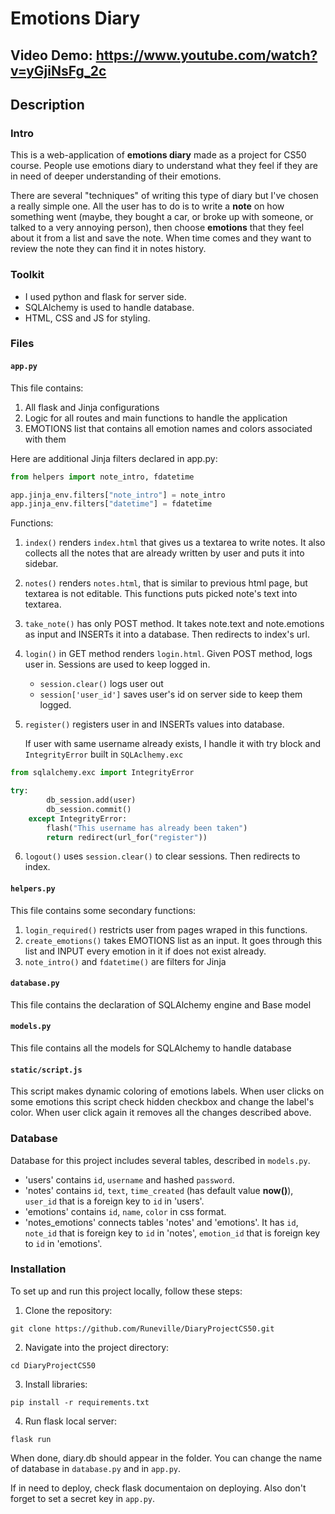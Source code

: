 # Emotions Diary
## Video Demo:  https://www.youtube.com/watch?v=yGjiNsFg_2c
## Description


### Intro

This is a web-application of **emotions diary** made as a project for CS50 course. People use emotions diary to understand what they feel if they are in need of deeper understanding of their emotions. 

There are several "techniques" of writing this type of diary but I've chosen a really simple one. All the user has to do is to write a **note** on how something went (maybe, they bought a car, or broke up with someone, or talked to a very annoying person), then choose **emotions** that they feel about it from a list and save the note. When time comes and they want to review the note they can find it in notes history.


### Toolkit

- I used python and flask for server side. 
- SQLAlchemy is used to handle database.
- HTML, CSS and JS for styling.


### Files

#### `app.py`
This file contains:
1. All flask and Jinja configurations
2. Logic for all routes and main functions to handle the application
3. EMOTIONS list that contains all emotion names and colors associated with them

Here are additional Jinja filters declared in app.py:
```python
from helpers import note_intro, fdatetime

app.jinja_env.filters["note_intro"] = note_intro
app.jinja_env.filters["datetime"] = fdatetime
```

Functions:
1. `index()` renders `index.html` that gives us a textarea to write notes. It also collects all the notes that are already written by user and puts it into sidebar.
2. `notes()` renders `notes.html`, that is similar to previous html page, but textarea is not editable. This functions puts picked note's text into textarea.
3. `take_note()` has only POST method. It takes note.text and note.emotions as input and INSERTs it into a database. Then redirects to index's url.
4. `login()` in GET method renders `login.html`. Given POST method, logs user in. Sessions are used to keep logged in.
    - `session.clear()` logs user out
    - `session['user_id']` saves user's id on server side to keep them logged.
5. `register()` registers user in and INSERTs values into database.

    If user with same username already exists, I handle it with try block and `IntegrityError` built in `SQLAclhemy.exc`
```python
from sqlalchemy.exc import IntegrityError

try:
        db_session.add(user)
        db_session.commit()
    except IntegrityError:
        flash("This username has already been taken")
        return redirect(url_for("register"))
```

6. `logout()` uses `session.clear()` to clear sessions. Then redirects to index.


#### `helpers.py`
This file contains some secondary functions:
1. `login_required()` restricts user from pages wraped in this functions.
2. `create_emotions()` takes EMOTIONS list as an input. It goes through this list and INPUT every emotion in it if does not exist already.
3. `note_intro()` and `fdatetime()` are filters for Jinja

#### `database.py`
This file contains the declaration of SQLAlchemy engine and Base model

#### `models.py`
This file contains all the models for SQLAlchemy to handle database

#### `static/script.js`
This script makes dynamic coloring of emotions labels. When user clicks on some emotions this script check hidden checkbox and change the label's color. When user click again it removes all the changes described above.

### Database
Database for this project includes several tables, described in `models.py`.

- 'users' contains `id`, `username` and hashed `password`.
- 'notes' contains `id`, `text`, `time_created` (has default value __now()__), `user_id` that is a foreign key to `id` in 'users'.
- 'emotions' contains `id`, `name`, `color` in css format.
- 'notes_emotions' connects tables 'notes' and 'emotions'. It has `id`,  `note_id` that is foreign key to `id` in 'notes', `emotion_id` that is foreign key to `id` in 'emotions'. 


### Installation
To set up and run this project locally, follow these steps:
1. Clone the repository:
```
git clone https://github.com/Runeville/DiaryProjectCS50.git
```
2. Navigate into the project directory:
```
cd DiaryProjectCS50
```
3. Install libraries:
```
pip install -r requirements.txt
```

4. Run flask local server:
```
flask run
```
When done, diary.db should appear in the folder. You can change the name of database in `database.py` and in `app.py`.

If in need to deploy, check flask documentaion on deploying. Also don't forget to set a secret key in `app.py`.
